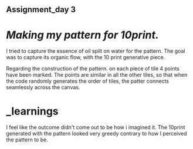 ## Assignment_day 3


# _Making my pattern for 10print._


I tried to capture the essence of oil spilt on water for the pattern. The goal was to capture its organic flow, with the 10 print generative piece.


Regarding the construction of the pattern. on each piece of tile 4 points have been marked. The points are similar in all the other tiles, so that when the code randomly generates the order of tiles, the patter connects seamlessly across the canvas.


# _learnings


I feel like the outcome didn't come out to be how i imagined it. The 10print generated with the pattern looked very greedy contrary to how I perceived the pattern to be.


